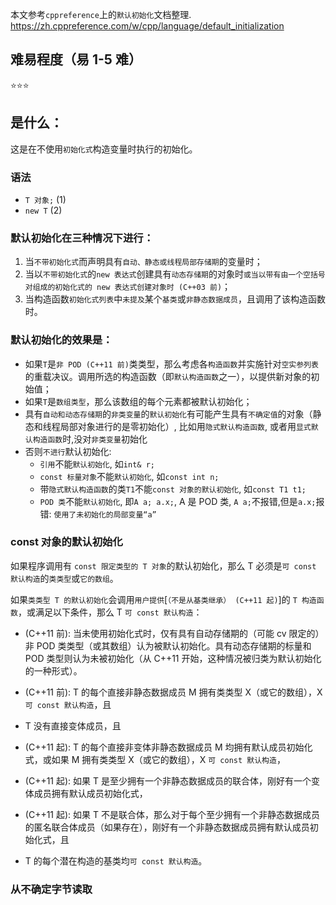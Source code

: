 本文参考`cppreference`上的`默认初始化`文档整理.
https://zh.cppreference.com/w/cpp/language/default_initialization

## 难易程度（易 1-5 难）

⭐⭐⭐

## 是什么：

这是在不使用`初始化式`构造变量时执行的初始化。

### 语法

- `T 对象;` (1)
- `new T` (2)

### 默认初始化在三种情况下进行：

1. 当`不带初始化式`而声明具有`自动、静态或线程局部存储期`的变量时；
2. 当以`不带初始化式`的`new 表达式`创建具有`动态存储期`的对象时`或当以带有由一个空括号对组成的初始化式的 new 表达式创建对象时 (C++03 前)`；
3. 当构造函数`初始化式列表`中`未提及`某个`基类`或`非静态数据成员`，且调用了该构造函数时。

### 默认初始化的效果是：

- 如果`T`是`非 POD (C++11 前)`类类型，那么考虑各`构造函数`并实施针对`空实参列表`的重载决议。调用所选的构造函数（即`默认构造函数`之一），以提供新对象的初始值；
- 如果`T`是`数组类型`，那么该数组的每个元素都被默认初始化；
- 具有`自动和动态存储期`的`非类变量`的`默认初始化`有可能产生具有`不确定值`的对象（静态和线程局部对象进行的是零初始化）, 比如用`隐式默认构造函数`, 或者用`显式默认构造函数`时,没对`非类变量`初始化
- 否则`不进行`默认初始化:
  - `引用`不能`默认初始化`, 如`int& r;`
  - `const 标量对象`不能`默认初始化`, 如`const int n;`
  - 带`隐式默认构造函数`的类`T1`不能`const 对象的默认初始化`, 如`const T1 t1;`
  - `POD 类`不能`默认初始化`, 即`A a; a.x;`, A 是 POD 类, `A a;`不报错,但是`a.x;`报错: `使用了未初始化的局部变量“a”`

### const 对象的默认初始化

如果程序调用有 `const 限定类型的 T 对象`的默认初始化，那么 T 必须是`可 const 默认构造`的`类类型`或`它的数组`。

如果`类类型 T 的默认初始化`会调用`用户提供`[`（不是从基类继承） (C++11 起)`]的 `T 构造函数`，或满足以下条件，那么 T `可 const 默认构造`：

- (C++11 前): 当未使用初始化式时，仅有具有自动存储期的（可能 cv 限定的）非 POD 类类型（或其数组）认为被默认初始化。具有动态存储期的标量和 POD 类型则认为未被初始化（从 C++11 开始，这种情况被归类为默认初始化的一种形式）。

- (C++11 前): T 的每个直接非静态数据成员 M 拥有类类型 X（或它的数组），X `可 const 默认构造`，且
- T 没有直接变体成员，且

- (C++11 起): T 的每个直接非变体非静态数据成员 M 均拥有默认成员初始化式，或如果 M 拥有类类型 X（或它的数组），X `可 const 默认构造`，
- (C++11 起): 如果 T 是至少拥有一个非静态数据成员的联合体，刚好有一个变体成员拥有默认成员初始化式，
- (C++11 起): 如果 T 不是联合体，那么对于每个至少拥有一个非静态数据成员的匿名联合体成员（如果存在），刚好有一个非静态数据成员拥有默认成员初始化式，且

- T 的每个潜在构造的基类均`可 const 默认构造`。

### 从不确定字节读取
